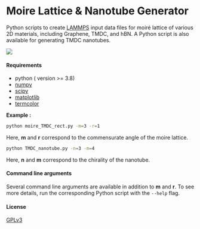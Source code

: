 # Moire Lattice & Nanotube Generator
Python scripts to create [LAMMPS](https://docs.lammps.org/2001/data_format.html) input data files for moiré lattice of various 2D materials, including Graphene, TMDC, and hBN. 
A Python script is also available for generating TMDC nanotubes.

![](./image.png)

#### Requirements
- python ( version >= 3.8)
- [numpy](https://pypi.org/project/numpy/)
- [scipy](https://pypi.org/project/scipy/)
- [matplotlib](https://pypi.org/project/matplotlib/) 
- [termcolor](https://pypi.org/project/termcolor/)

**Example :**
```sh
python moire_TMDC_rect.py -m=3 -r=1
```
Here, **m** and **r** correspond to the commensurate angle of the moire lattice.

```sh
python TMDC_nanotube.py -n=3 -m=4
```
Here, **n** and **m** correspond to the chirality of the nanotube.

#### Command line arguments
Several command line arguments are available in addition to **m** and **r**. To see more details, run the corresponding Python script with the ```--help``` flag.

#### License

[GPLv3](https://www.gnu.org/licenses/gpl-3.0.en.html)
